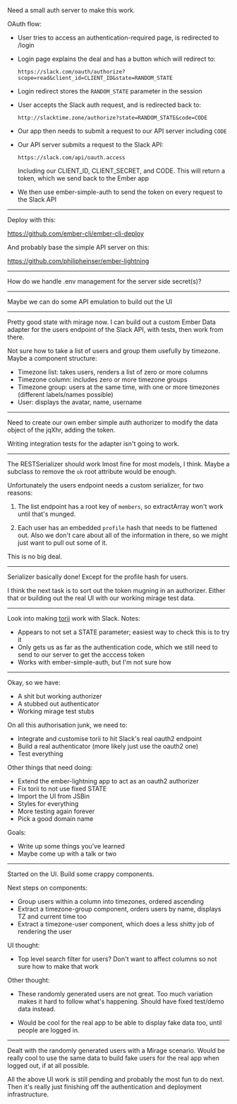 Need a small auth server to make this work.

OAuth flow:

*   User tries to access an authentication-required page, is redirected to /login

*   Login page explains the deal and has a button which will redirect to:

        https://slack.com/oauth/authorize?scope=read&client_id=CLIENT_ID&state=RANDOM_STATE

*   Login redirect stores the `RANDOM_STATE` parameter in the session

*   User accepts the Slack auth request, and is redirected back to:

        http://slacktime.zone/authorize?state=RANDOM_STATE&code=CODE

*   Our app then needs to submit a request to our API server including `CODE`

*   Our API server submits a request to the Slack API:

        https://slack.com/api/oauth.access

    Including our CLIENT_ID, CLIENT_SECRET, and CODE. This will return a token, which we send back to the Ember app

*   We then use ember-simple-auth to send the token on every request to the Slack API

---

Deploy with this:

https://github.com/ember-cli/ember-cli-deploy

And probably base the simple API server on this:

https://github.com/philipheinser/ember-lightning

---

How do we handle .env management for the server side secret(s)?

---

Maybe we can do some API emulation to build out the UI

---

Pretty good state with mirage now. I can build out a custom Ember Data adapter for the users endpoint of the Slack API, with tests, then work from there.

Not sure how to take a list of users and group them usefully by timezone. Maybe a component structure:

* Timezone list: takes users, renders a list of zero or more columns
* Timezone column: includes zero or more timezone groups
* Timezone group: users at the same time, with one or more timezones (different labels/names possible)
* User: displays the avatar, name, username

---

Need to create our own ember simple auth authorizer to modify the data object of the jqXhr, adding the token.

Writing integration tests for the adapter isn't going to work.

---

The RESTSerializer should work lmost fine for most models, I think. Maybe a subclass to remove the `ok` root attribute would be enough.

Unfortunately the users endpoint needs a custom serializer, for two reasons:

1. The list endpoint has a root key of `members`, so extractArray won't work until that's munged.

2. Each user has an embedded `profile` hash that needs to be flattened out. Also we don't care about all of the information in there, so we might just want to pull out some of it.

This is no big deal.

---

Serializer basically done! Except for the profile hash for users.

I think the next task is to sort out the token mugning in an authorizer. Either that or building out the real UI with our working mirage test data.

---

Look into making [torii](https://github.com/Vestorly/torii) work with Slack. Notes:

* Appears to not set a STATE parameter; easiest way to check this is to try it
* Only gets us as far as the authentication code, which we still need to send to our server to get the acccess token
* Works with ember-simple-auth, but I'm not sure how

---

Okay, so we have:

* A shit but working authorizer
* A stubbed out authenticator
* Working mirage test stubs

On all this authorisation junk, we need to:

* Integrate and customise torii to hit Slack's real oauth2 endpoint
* Build a real authenticator (more likely just use the oauth2 one)
* Test everything

Other things that need doing:

* Extend the ember-lightning app to act as an oauth2 authorizer
* Fix torii to not use fixed STATE
* Import the UI from JSBin
* Styles for everything
* More testing again forever
* Pick a good domain name

Goals:

* Write up some things you've learned
* Maybe come up with a talk or two

---

Started on the UI. Build some crappy components.

Next steps on components:

* Group users within a column into timezones, ordered ascending
* Extract a timezone-group component, orders users by name, displays TZ and current time too
* Extract a timezone-user component, which does a less shitty job of rendering the user

UI thought:

* Top level search filter for users? Don't want to affect columns so not sure how to make that work

Other thought:

* These randomly generated users are not great. Too much variation makes it hard to follow what's happening. Should have fixed test/demo data instead.

* Would be cool for the real app to be able to display fake data too, until people are logged in.

---

Dealt with the randomly generated users with a Mirage scenario. Would be really cool to use the same data to build fake users for the real app when logged out, if at all possible.

All the above UI work is still pending and probably the most fun to do next. Then it's really just finishing off the authentication and deployment infrastructure.
